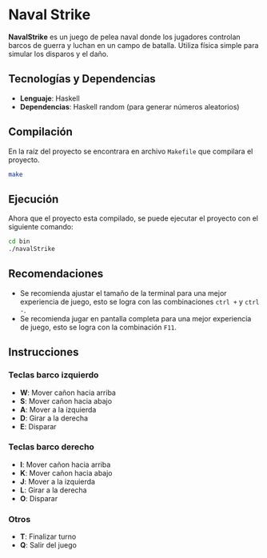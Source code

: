 # Naval Strike
**NavalStrike** es un juego de pelea naval donde los jugadores controlan barcos de guerra y luchan en un campo de batalla. Utiliza física simple para simular los disparos y el daño.

## Tecnologías y Dependencias
- **Lenguaje**: Haskell
- **Dependencias**: Haskell random (para generar números aleatorios)

## Compilación

En la raíz del proyecto se encontrara en archivo `Makefile` que compilara el proyecto.

```bash
make
```

## Ejecución
Ahora que el proyecto esta compilado, se puede ejecutar el proyecto con el siguiente comando:

```bash
cd bin
./navalStrike
``` 

## Recomendaciones
- Se recomienda ajustar el tamaño de la terminal para una mejor experiencia de juego, esto se logra con las combinaciones `ctrl +`  y `ctrl -`.
- Se recomienda jugar en pantalla completa para una mejor experiencia de juego, esto se logra con la combinación `F11`.


## Instrucciones
### Teclas barco izquierdo
- **W**: Mover cañon hacia arriba
- **S**: Mover cañon hacia abajo
- **A**: Mover a la izquierda
- **D**: Girar a la derecha
- **E**: Disparar

### Teclas barco derecho
- **I**: Mover cañon hacia arriba
- **K**: Mover cañon hacia abajo
- **J**: Mover a la izquierda
- **L**: Girar a la derecha
- **O**: Disparar

### Otros
- **T**: Finalizar turno
- **Q**: Salir del juego

